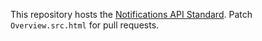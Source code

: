 This repository hosts the
[Notifications API Standard](https://notifications.spec.whatwg.org/). Patch
`Overview.src.html` for pull requests.
